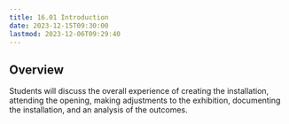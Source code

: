```yaml
---
title: 16.01 Introduction
date: 2023-12-15T09:30:00
lastmod: 2023-12-06T09:29:40
---
```


## Overview

Students will discuss the overall experience of creating the installation, attending the opening, making adjustments to the exhibition, documenting the installation, and an analysis of the outcomes.
